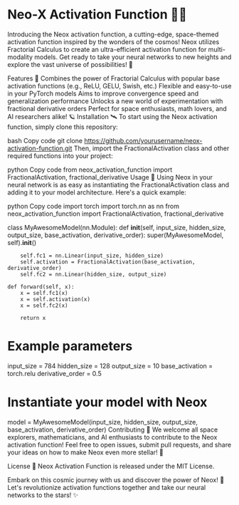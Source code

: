 # Neo-X Activation Function 🚀🌌
Introducing the Neox activation function, a cutting-edge, space-themed activation function inspired by the wonders of the cosmos! Neox utilizes Fractorial Calculus to create an ultra-efficient activation function for multi-modality models. Get ready to take your neural networks to new heights and explore the vast universe of possibilities! 🌠

Features 🌟
Combines the power of Fractorial Calculus with popular base activation functions (e.g., ReLU, GELU, Swish, etc.)
Flexible and easy-to-use in your PyTorch models
Aims to improve convergence speed and generalization performance
Unlocks a new world of experimentation with fractional derivative orders
Perfect for space enthusiasts, math lovers, and AI researchers alike! 🪐
Installation 🛰️
To start using the Neox activation function, simply clone this repository:

bash
Copy code
git clone https://github.com/yourusername/neox-activation-function.git
Then, import the FractionalActivation class and other required functions into your project:

python
Copy code
from neox_activation_function import FractionalActivation, fractional_derivative
Usage 🌌
Using Neox in your neural network is as easy as instantiating the FractionalActivation class and adding it to your model architecture. Here's a quick example:

python
Copy code
import torch
import torch.nn as nn
from neox_activation_function import FractionalActivation, fractional_derivative

class MyAwesomeModel(nn.Module):
    def __init__(self, input_size, hidden_size, output_size, base_activation, derivative_order):
        super(MyAwesomeModel, self).__init__()

        self.fc1 = nn.Linear(input_size, hidden_size)
        self.activation = FractionalActivation(base_activation, derivative_order)
        self.fc2 = nn.Linear(hidden_size, output_size)

    def forward(self, x):
        x = self.fc1(x)
        x = self.activation(x)
        x = self.fc2(x)

        return x

# Example parameters
input_size = 784
hidden_size = 128
output_size = 10
base_activation = torch.relu
derivative_order = 0.5

# Instantiate your model with Neox
model = MyAwesomeModel(input_size, hidden_size, output_size, base_activation, derivative_order)
Contributing 🌠
We welcome all space explorers, mathematicians, and AI enthusiasts to contribute to the Neox activation function! Feel free to open issues, submit pull requests, and share your ideas on how to make Neox even more stellar! 💫

License 📜
Neox Activation Function is released under the MIT License.

Embark on this cosmic journey with us and discover the power of Neox! 🚀 Let's revolutionize activation functions together and take our neural networks to the stars! ✨